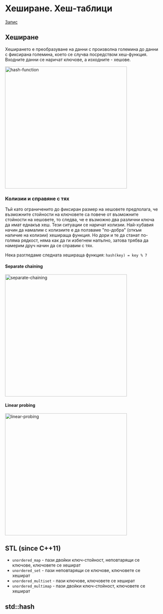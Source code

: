 # Хеширане. Хеш-таблици

[Запис](https://drive.google.com/file/d/1VaHVtcqRPGkLOH5iyMD-jnYfbQFcaDGq/view?usp=sharing)

## Хеширане
Хеширането е преобразуване на данни с произволна големина до данни с фиксирана големина, което се случва посредством хеш-функция. Входните данни се наричат ключове, а изходните - хешове.

<img src="https://cryptobook.nakov.com/~/files/v0/b/gitbook-x-prod.appspot.com/o/spaces%2F-LhlOQMrG9bRiqWpegM0%2Fuploads%2Fgit-blob-117671d5576ceee0211790605de60e2c17219521%2Fcrypto-hash-function.jpg?alt=media" alt="hash-function" width="400"/>

### Колизии и справяне с тях
Тъй като ограниченито до фиксиран размер на хешовете предполага, че възможните стойности на ключовете са повече от възможните стойности на хешовете, то следва, че е възможно два различни ключа да имат еднакъв хеш. Тези ситуации се наричат колизии. 
Най-хубавия начин да намалим с колизиите е да ползваме "по-добра" (откъм наличие на колизии) хешираща функция. Но дори и те да станат по-голяма рядкост, няма как да ги избегнем напълно, затова трябва да намерим друч начин да се справим с тях.

Нека разгледаме следната хешираща функция: `hash(key) = key % 7`

#### Separate chaining
<img src="https://media.geeksforgeeks.org/wp-content/cdn-uploads/gq/2015/07/hashChaining1.png" alt="separate-chaining" width="400"/>

#### Linear probing
<img src="https://media.geeksforgeeks.org/wp-content/cdn-uploads/gq/2015/08/openAddressing1.png" alt="linear-probing" width="400"/>

## STL (since C++11)
- `unordered_map` - пази двойки ключ-стойност, неповтарящи се ключове, ключовете се хешират
- `unordered_set` - пази неповтарящи се ключове, ключовете се хешират
- `unordered_multiset` - пази ключове, ключовете се хешират 
- `unordered_multimap` - пази двойки ключ-стойност, ключовете се хешират

## std::hash
